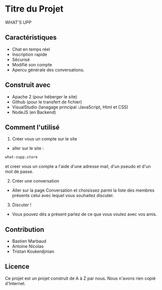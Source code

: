 
# Titre du Projet
WHAT'S UPP

## Caractéristiques
- Chat en temps réel
- Inscription rapide
- Sécurisé
- Modifié son compte 
- Apercu générale des conversations.        


## Construit avec
- Apache 2 (pour héberger le site)
- Github (pour le transfert de fichier)
- VisualStudio (lanagage principal :JavaScript, Html et CSS)
- NodeJS (en Backend)


## Comment l'utilisé
1. Créer vous un compte sur le site 

- aller sur le site :
``` bash
what-supp.store
```
et creer vous un compte a l'aide d'une adresse mail, d'un pseudo et d'un mot de passe.

2. Créer une conversation
- Aller sur la page Conversation et choisissez parmi la liste des membres présents celui avec lequel vous souhaitez discuter.

3. Discuter !
- Vous pouvez dès a présent parlez de ce que vous voulez avec vos amis.

## Contribution
- Bastien Marbaud
- Antoine Nicolas
- Tristan Koukerdjinian

## Licence
Ce projet est un projet construit de A à Z par nous. Nous n'avons rien copié d'Internet.

